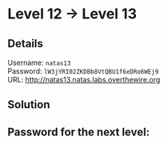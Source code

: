 # Level 12 → Level 13

## Details
Username: `natas13`<br />
Password: `lW3jYRI02ZKDBb8VtQBU1f6eDRo6WEj9`<br />
URL:      http://natas13.natas.labs.overthewire.org

## Solution

## Password for the next level:
```

```
